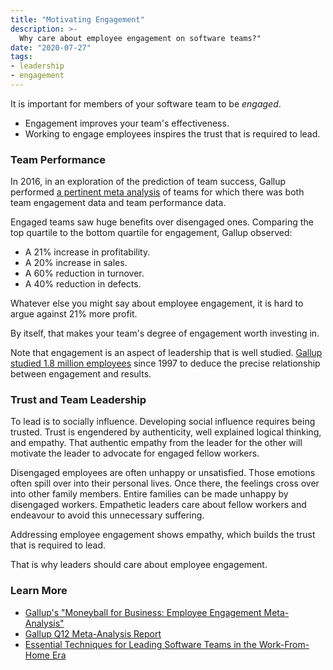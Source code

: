 ```yaml
---
title: "Motivating Engagement"
description: >-
  Why care about employee engagement on software teams?"
date: "2020-07-27"
tags:
- leadership
- engagement
---
```


It is important for members of your software team to be *engaged*.

- Engagement improves your team's effectiveness.
- Working to engage employees inspires the trust that is required to lead.

<!--more-->
 
### Team Performance

In 2016, in an exploration of the prediction of team success, Gallup performed
[a pertinent meta analysis][1] of teams for which there was both team
engagement data and team performance data.

Engaged teams saw huge benefits over disengaged ones. Comparing the top
quartile to the bottom quartile for engagement, Gallup observed:

- A 21% increase in profitability.
- A 20% increase in sales.
- A 60% reduction in turnover.
- A 40% reduction in defects.

Whatever else you might say about employee engagement, it is hard to argue
against 21% more profit.

By itself, that makes your team's degree of engagement worth investing in.

Note that engagement is an aspect of leadership that is well studied.  [Gallup
studied 1.8 million employees][2] since 1997 to deduce the precise relationship
between engagement and results.


### Trust and Team Leadership

To lead is to socially influence. Developing social influence requires being
trusted. Trust is engendered by authenticity, well explained logical thinking,
and empathy. That authentic empathy from the leader for the other will motivate
the leader to advocate for engaged fellow workers.

Disengaged employees are often unhappy or unsatisfied. Those emotions often
spill over into their personal lives. Once there, the feelings cross over into
other family members. Entire families can be made unhappy by disengaged
workers.  Empathetic leaders care about fellow workers and endeavour to avoid
this unnecessary suffering.

Addressing employee engagement shows empathy, which builds the trust that is
required to lead.

That is why leaders should care about employee engagement.


### Learn More

- [Gallup's "Moneyball for Business: Employee Engagement Meta-Analysis"][1]
- [Gallup Q12 Meta-Analysis Report][2]
- [Essential Techniques for Leading Software Teams in the Work-From-Home Era][3]

[1]: https://www.gallup.com/workplace/236468/moneyball-business-employee-engagement-meta-analysis.aspx
[2]: https://news.gallup.com/reports/191489/q12-meta-analysis-report-2016.aspx
[3]: /blog/essential-leadership-techniques-in-wfh
